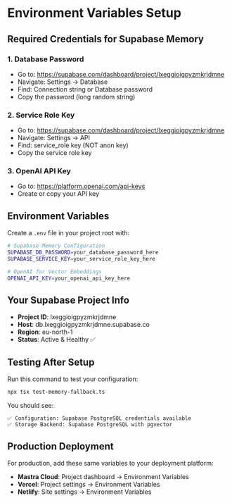 # Environment Variables Setup

## Required Credentials for Supabase Memory

### 1. Database Password
- Go to: https://supabase.com/dashboard/project/lxeggioigpyzmkrjdmne
- Navigate: Settings → Database
- Find: Connection string or Database password
- Copy the password (long random string)

### 2. Service Role Key  
- Go to: https://supabase.com/dashboard/project/lxeggioigpyzmkrjdmne
- Navigate: Settings → API
- Find: service_role key (NOT anon key)
- Copy the service role key

### 3. OpenAI API Key
- Go to: https://platform.openai.com/api-keys
- Create or copy your API key

## Environment Variables

Create a `.env` file in your project root with:

```bash
# Supabase Memory Configuration
SUPABASE_DB_PASSWORD=your_database_password_here
SUPABASE_SERVICE_KEY=your_service_role_key_here

# OpenAI for Vector Embeddings
OPENAI_API_KEY=your_openai_api_key_here
```

## Your Supabase Project Info
- **Project ID**: lxeggioigpyzmkrjdmne
- **Host**: db.lxeggioigpyzmkrjdmne.supabase.co
- **Region**: eu-north-1
- **Status**: Active & Healthy ✅

## Testing After Setup

Run this command to test your configuration:
```bash
npx tsx test-memory-fallback.ts
```

You should see:
```
✅ Configuration: Supabase PostgreSQL credentials available
✅ Storage Backend: Supabase PostgreSQL with pgvector
```

## Production Deployment

For production, add these same variables to your deployment platform:
- **Mastra Cloud**: Project dashboard → Environment Variables
- **Vercel**: Project settings → Environment Variables
- **Netlify**: Site settings → Environment Variables 